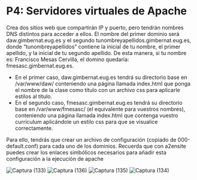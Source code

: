 # P4: Servidores virtuales de Apache

Crea dos sitios web que compartirán IP y puerto, pero tendrán nombres DNS distintos
para acceder a ellos. El nombre del primer dominio será daw.gimbernat.eug.es y el
segundo tunombreyapellidos.gimbernat.eug.es, donde “tunombreyapellidos” contiene
la inicial de tu nombre, el primer apellido, y la inicial de tu segundo apellido. De esta
manera, si tu nombre es: Francisco Mesas Cervilla, el domino quedaría:
fmesasc.gimbernat.eug.es.

- En el primer caso, daw.gimbernat.eug.es tendrá su directorio base en
/var/www/daw/ conteniendo una página llamada index.html que ponga el
nombre de la clase como título con un archivo css para aplicarle estilos al título.
- En el segundo caso, fmesasc.gimbernat.eug.es tendrá su directorio base en
/var/www/fmesasc/ (el equivalente para vuestros nombres), conteniendo una
página llamada index.html que contenga vuestro currículum aplicándole un
estilo css para que se visualice correctamente.

Para ello, tendrás que crear un archivo de configuración (copiado de 000-default.conf)
para cada uno de los dominios. Recuerda que con a2ensite puedes crear los enlaces
simbólicos necesarios para añadir esta configuración a la ejecución de apache

![Captura (133)](https://github.com/Ariel-A-C/despliegue-de-aplicaciones-web/assets/144775269/c6eab3af-3b4e-4c8d-aeb8-184dabd4d46a)
![Captura (136)](https://github.com/Ariel-A-C/despliegue-de-aplicaciones-web/assets/144775269/6bc0c18e-7deb-4c51-93b7-c6f79fda3c99)
![Captura (135)](https://github.com/Ariel-A-C/despliegue-de-aplicaciones-web/assets/144775269/eb32bcb3-1a7a-49a1-9369-ab956f72abe9)
![Captura (134)](https://github.com/Ariel-A-C/despliegue-de-aplicaciones-web/assets/144775269/b306db53-3c68-49e0-9771-9cf7ff13f294)
